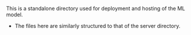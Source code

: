 This is a standalone directory used for deployment and hosting of the ML model.

* The files here are similarly structured to that of the server directory.